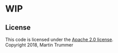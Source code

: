 # WIP

## License
This code is licensed under the [Apache 2.0 license](http://www.apache.org/licenses/LICENSE-2.0.html).    
Copyright 2018, Martin Trummer